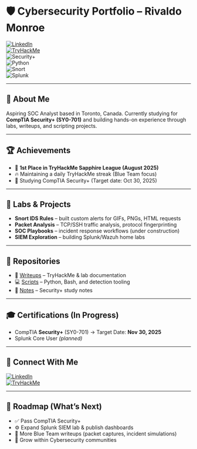 # 🛡️ Cybersecurity Portfolio – Rivaldo Monroe  

[![LinkedIn](https://img.shields.io/badge/LinkedIn-Profile-blue?logo=linkedin)](https://www.linkedin.com/in/rivaldough)  
[![TryHackMe](https://img.shields.io/badge/TryHackMe-Profile-red?logo=tryhackme)](https://tryhackme.com/p/rivaldough)  
![Security+](https://img.shields.io/badge/Certification-Security%2B%20(in%20progress)-orange)  
![Python](https://img.shields.io/badge/Code-Python-blue?logo=python)  
![Snort](https://img.shields.io/badge/Tools-Snort%20IDS-green)  
![Splunk](https://img.shields.io/badge/Tools-Splunk-yellow)  

---

## 👋 About Me  
Aspiring SOC Analyst based in Toronto, Canada. Currently studying for **CompTIA Security+ (SY0-701)** and building hands-on experience through labs, writeups, and scripting projects.  

---

## 🏆 Achievements  
- 🥇 **1st Place in TryHackMe Sapphire League (August 2025)**  
- 🔥 Maintaining a daily TryHackMe streak (Blue Team focus)  
- 📖 Studying CompTIA Security+ (Target date: Oct 30, 2025)  

---

## 🔧 Labs & Projects  
- **Snort IDS Rules** – built custom alerts for GIFs, PNGs, HTML requests  
- **Packet Analysis** – TCP/SSH traffic analysis, protocol fingerprinting  
- **SOC Playbooks** – incident response workflows (under construction)  
- **SIEM Exploration** – building Splunk/Wazuh home labs  

---

## 📂 Repositories  
- 📘 [Writeups](https://github.com/rivaldough/cybersecurity-journey/tree/main/writeups) – TryHackMe & lab documentation  
- 💻 [Scripts](https://github.com/rivaldough/cybersecurity-journey/tree/main/scripts) – Python, Bash, and detection tooling  
- 📘 [Notes](https://github.com/rivaldough/cybersecurity-journey/tree/main/notes) – Security+ study notes 

---

## 🎓 Certifications (In Progress)  
- CompTIA **Security+** (SY0-701) → Target Date: **Nov 30, 2025**  
- Splunk Core User *(planned)*  

---

## 🔗 Connect With Me  
[![LinkedIn](https://img.shields.io/badge/LinkedIn-Profile-blue?logo=linkedin)](https://www.linkedin.com/in/YOUR-LINKEDIN)  
[![TryHackMe](https://img.shields.io/badge/TryHackMe-Profile-red?logo=tryhackme)](https://tryhackme.com/p/YOUR-USERNAME)  

---

## 🔮 Roadmap (What’s Next)  
- ✅ Pass CompTIA Security+  
- ⚙️ Expand Splunk SIEM lab & publish dashboards  
- 📑 More Blue Team writeups (packet captures, incident simulations)  
- 🤝 Grow within Cybersecurity communities
